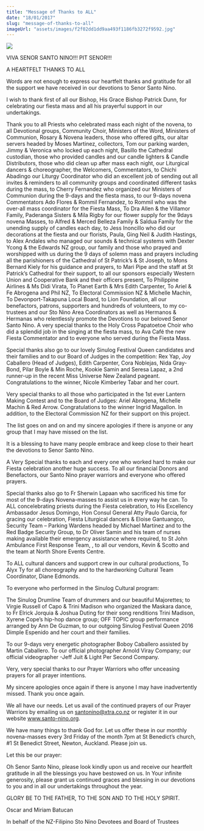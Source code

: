 ```yaml
---
title: "Message of Thanks to ALL"
date: "18/01/2017"
slug: "message-of-thanks-to-all"
imageUrl: "assets/images/f2f02dd1dd9aa493f1186fb3272f9592.jpg"
---
```


![](https://i0.wp.com/santonino-nz.org/wp-content/uploads/2017/01/f2f02dd1dd9aa493f1186fb3272f9592.jpg?resize=261%2C175)

VIVA SENOR SANTO NINO!!! PIT SENOR!!!

A HEARTFELT THANKS TO ALL

Words are not enough to express our heartfelt thanks and gratitude for all the support we have received in our devotions to Senor Santo Nino.

I wish to thank first of all our Bishop, His Grace Bishop Patrick Dunn, for celebrating our fiesta mass and all his prayerful support in our undertakings.

Thank you to all Priests who celebrated mass each night of the novena, to all Devotional groups, Community Choir, Ministers of the Word, Ministers of Communion, Rosary & Novena leaders, those who offered gifts, our altar servers headed by Moses Martinez, collectors, Tom our parking warden, Jimmy & Veronica who locked up each night, Basillo the Cathedral custodian, those who provided candles and our candle lighters & Candle Distributors, those who did clean up after mass each night, our Liturgical dancers & choreographer, the Welcomers, Commentators, to Chichi Abadingo our Liturgy Coordinator who did an excellent job of sending out all invites & reminders to all community groups and coordinated different tasks during the mass, to Cherry Fernandez who organized our Ministers of Communion during the 9-days and the fiesta mass, to our 9-days novena Commentators Ado Flores & Rommil Fernandez, to Rommil who was the over-all mass coordinator for the Fiesta Mass, To Dra Allen & the Villamor Family, Paderanga Sisters & Mila Rigby for our flower supply for the 9days novena Masses, to Alfred & Merced Belleza Family & Saldua Family for the unending supply of candles each day, to Jess Inoncillo who did our decorations at the fiesta and our florists, Paula, Ging Neil & Judith Hastings, to Alex Andales who managed our sounds & technical systems with Dexter Ycong & the Edwards NZ group, our family and those who prayed and worshipped with us during the 9 days of solemn mass and prayers including all the parishioners of the Cathedral of St Patrick’s & St Joseph, to Mons Bernard Kiely for his guidance and prayers, to Mari Pipe and the staff at St Patrick’s Cathedral for their support, to all our sponsors especially Western Union and Cooperative Bank and their officers present, To Philippine Airlines & Ms Didi Virata, To Planet Earth & Mrs Edith Carpenter, To Ariel & Fe Abrogena and Phil NZ, To Electoral Commission NZ & Michelle Machin, To Devonport-Takapuna Local Board, to Lion Foundation, all our benefactors, patrons, supporters and hundreds of volunteers, to my co-trustees and our Sto Nino Area Coordinators as well as Hermanos & Hermanas who relentlessly promote the Devotions to our beloved Senor Santo Nino. A very special thanks to the Holy Cross Papatoetoe Choir who did a splendid job in the singing at the fiesta mass, to Ava Café the new Fiesta Commentator and to everyone who served during the Fiesta Mass.

Special thanks also go to our lovely Sinulog Festival Queen candidates and their families and to our Board of Judges in the competition: Rex Yap, Joy Caballero (Head of Judges), Edith Carpenter, Cora Noblejas, Nida Gray-Bond, Pilar Boyle & Min Roche, Kookie Samin and Seresa Lapaz, a 2nd runner-up in the recent Miss Universe New Zealand pageant. Congratulations to the winner, Nicole Kimberley Tabar and her court.

Very special thanks to all those who participated in the 1st ever Lantern Making Contest and to the Board of Judges: Ariel Abrogena, Michelle Machin & Red Arrow. Congratulations to the winner Ingrid Magallon. In addition, to the Electoral Commission NZ for their support on this project.

The list goes on and on and my sincere apologies if there is anyone or any group that I may have missed on the list.

It is a blessing to have many people embrace and keep close to their heart the devotions to Senor Santo Nino.

A Very Special thanks to each and every one who worked hard to make our Fiesta celebration another huge success. To all our financial Donors and Benefactors, our Santo Nino prayer warriors and everyone who offered prayers.

Special thanks also go to Fr Sherwin Lapaan who sacrificed his time for most of the 9-days Novena-masses to assist us in every way he can. To ALL concelebrating priests during the Fiesta celebration, to His Excellency Ambassador Jesus Domingo, Hon Consul General Atty Paulo Garcia, for gracing our celebration, Fiesta Liturgical dancers & Eloise Gantuangco, Security Team – Parking Wardens headed by Michael Martinez and to the Red Badge Security Group, to Dr Oliver Samin and his team of nurses making available their emergency assistance where required, to St John Ambulance First Response Team, , to all our vendors, Kevin & Scotto and the team at North Shore Events Centre.

To ALL cultural dancers and support crew in our cultural productions, To Alyx Ty for all choreography and to the hardworking Cultural Team Coordinator, Diane Edmonds.

To everyone who performed in the Sinulog Cultural program:

The Sinulog Drumline Team of drummers and our beautiful Majorettes; to Virgie Russell of Capo & Trini Madison who organized the Maskara dance, to Fr Elrick Jorquia & Joshua Duting for their song renditions Trini Madison, Xyrene Cope’s hip-hop dance group; OFF TOPIC group performance arranged by Ann De Guzman, to our outgoing Sinulog Festival Queen 2016 Dimple Espenido and her court and their families.

To our 9-days very energetic photographer Boboy Caballero assisted by Martin Caballero. To our official photographer Arnold Viray Company; our official videographer -Jeff Juit & Light Per Second Company.

Very, very special thanks to our Prayer Warriors who offer unceasing prayers for all prayer intentions.

My sincere apologies once again if there is anyone I may have inadvertently missed. Thank you once again.

We all have our needs. Let us avail of the continued prayers of our Prayer Warriors by emailing us on santonino@xtra.co.nz or register it in our website www.santo-nino.org.

We have many things to thank God for. Let us offer these in our monthly novena-masses every 3rd Friday of the month 7pm at St Benedict’s church, #1 St Benedict Street, Newton, Auckland. Please join us.

Let this be our prayer:

Oh Senor Santo Nino, please look kindly upon us and receive our heartfelt gratitude in all the blessings you have bestowed on us. In Your infinite generosity, please grant us continued graces and blessing in our devotions to you and in all our undertakings throughout the year.

GLORY BE TO THE FATHER, TO THE SON AND TO THE HOLY SPIRIT.

Oscar and Miriam Batucan

In behalf of the NZ-Filipino Sto Nino Devotees and Board of Trustees